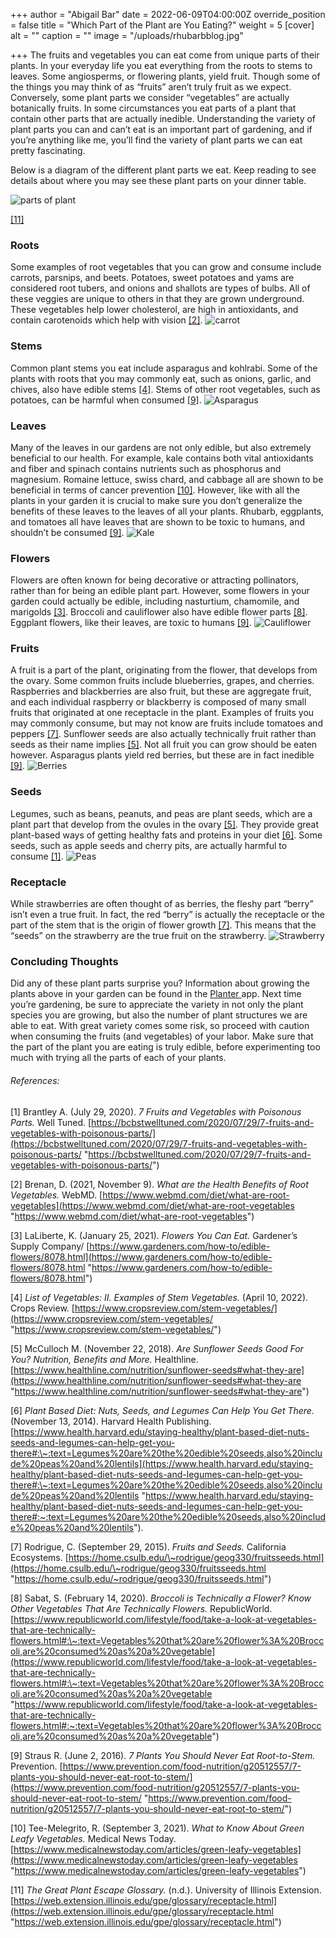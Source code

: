 +++
author = "Abigail Bar"
date = 2022-06-09T04:00:00Z
override_position = false
title = "Which Part of the Plant are You Eating?"
weight = 5
[cover]
alt = ""
caption = ""
image = "/uploads/rhubarbblog.jpg"

+++
The fruits and vegetables you can eat come from unique parts of their plants. In your everyday life you eat everything from the roots to stems to leaves. Some angiosperms, or flowering plants, yield fruit. Though some of the things you may think of as “fruits” aren’t truly fruit as we expect. Conversely, some plant parts we consider “vegetables” are actually botanically fruits. In some circumstances you eat parts of a plant that contain other parts that are actually inedible. Understanding the variety of plant parts you can and can’t eat is an important part of gardening, and if you’re anything like me, you’ll find the variety of plant parts we can eat pretty fascinating.

Below is a diagram of the different plant parts we eat. Keep reading to see details about where you may see these plant parts on your dinner table.

![parts of plant](/uploads/partsofplantbarblog.png "Parts of Plant")

[\[11\]](https://web.extension.illinois.edu/gpe/glossary/receptacle.html)

### Roots

Some examples of root vegetables that you can grow and consume include carrots, parsnips, and beets. Potatoes, sweet potatoes and yams are considered root tubers, and onions and shallots are types of bulbs. All of these veggies are unique to others in that they are grown underground. These vegetables help lower cholesterol, are high in antioxidants, and contain carotenoids which help with vision [\[2\]](https://www.webmd.com/diet/what-are-root-vegetables).
![carrot](/uploads/carrotblog.jpg "Carrot")

### Stems

Common plant stems you eat include asparagus and kohlrabi. Some of the plants with roots that you may commonly eat, such as onions, garlic, and chives, also have edible stems [\[4\]](https://www.cropsreview.com/stem-vegetables/). Stems of other root vegetables, such as potatoes, can be harmful when consumed [\[9\]](https://www.prevention.com/food-nutrition/g20512557/7-plants-you-should-never-eat-root-to-stem/).
![Asparagus](/uploads/asparagusblog.jpg "Asparagus")

### Leaves

Many of the leaves in our gardens are not only edible, but also extremely beneficial to our health. For example, kale contains both vital antioxidants and fiber and spinach contains nutrients such as phosphorus and magnesium. Romaine lettuce, swiss chard, and cabbage all are shown to be beneficial in terms of cancer prevention [\[10\]](https://www.medicalnewstoday.com/articles/green-leafy-vegetables). However, like with all the plants in your garden it is crucial to make sure you don’t generalize the benefits of these leaves to the leaves of all your plants. Rhubarb, eggplants, and tomatoes all have leaves that are shown to be toxic to humans, and shouldn’t be consumed [\[9\]](https://www.prevention.com/food-nutrition/g20512557/7-plants-you-should-never-eat-root-to-stem/).
![Kale](/uploads/kaleblog.jpg "Kale")

### Flowers

Flowers are often known for being decorative or attracting pollinators, rather than for being an edible plant part. However, some flowers in your garden could actually be edible, including nasturtium, chamomile, and marigolds [\[3\]](https://www.gardeners.com/how-to/edible-flowers/8078.html). Broccoli and cauliflower also have edible flower parts [\[8\]](https://www.republicworld.com/lifestyle/food/take-a-look-at-vegetables-that-are-technically-flowers.html#:\~:text=Vegetables%20that%20are%20flower%3A%20Broccoli,are%20consumed%20). Eggplant flowers, like their leaves, are toxic to humans [\[9\]](https://www.prevention.com/food-nutrition/g20512557/7-plants-you-should-never-eat-root-to-stem/).
![Cauliflower](/uploads/cauliflowerblog.jpg "Cauliflower")

### Fruits

A fruit is a part of the plant, originating from the flower, that develops from the ovary. Some common fruits include blueberries, grapes, and cherries. Raspberries and blackberries are also fruit, but these are aggregate fruit, and each individual raspberry or blackberry is composed of many small fruits that originated at one receptacle in the plant. Examples of fruits you may commonly consume, but may not know are fruits include tomatoes and peppers [\[7\]](https://home.csulb.edu/\~rodrigue/geog330/fruitsseeds.html). Sunflower seeds are also actually technically fruit rather than seeds as their name implies [\[5\]](https://www.healthline.com/nutrition/sunflower-seeds#what-they-are). Not all fruit you can grow should be eaten however. Asparagus plants yield red berries, but these are in fact inedible [\[9\]](https://www.prevention.com/food-nutrition/g20512557/7-plants-you-should-never-eat-root-to-stem/).
![Berries](/uploads/berriesblog.jpg "Berries")

### Seeds

Legumes, such as beans, peanuts, and peas are plant seeds, which are a plant part that develop from the ovules in the ovary [\[5\]](https://www.healthline.com/nutrition/sunflower-seeds#what-they-are). They provide great plant-based ways of getting healthy fats and proteins in your diet [\[6\]](https://www.health.harvard.edu/staying-healthy/plant-based-diet-nuts-seeds-and-legumes-can-help-get-you-there#:\~:text=Legumes%20are%20the%20edible%20seeds,also%20include%20peas%20and%20lentils). Some seeds, such as apple seeds and cherry pits, are actually harmful to consume [\[1\]](https://bcbstwelltuned.com/2020/07/29/7-fruits-and-vegetables-with-poisonous-parts/).
![Peas](/uploads/peasblog.jpg "Peas")

### Receptacle

While strawberries are often thought of as berries, the fleshy part “berry” isn’t even a true fruit. In fact, the red “berry” is actually the receptacle or the part of the stem that is the origin of flower growth [\[7\]](https://home.csulb.edu/\~rodrigue/geog330/fruitsseeds.html). This means that the “seeds” on the strawberry are the true fruit on the strawberry.
![Strawberry](/uploads/strawberries-1.jpg "Strawberry")

### Concluding Thoughts

Did any of these plant parts surprise you? Information about growing the plants above in your garden can be found in the [Planter ](https://planter.garden)app. Next time you’re gardening, be sure to appreciate the variety in not only the plant species you are growing, but also the number of plant structures we are able to eat. With great variety comes some risk, so proceed with caution when consuming the fruits (and vegetables) of your labor. Make sure that the part of the plant you are eating is truly edible, before experimenting too much with trying all the parts of each of your plants.

###### References:

\[1\] Brantley A. (July 29, 2020). _7 Fruits and Vegetables with Poisonous Parts._ Well Tuned. [https://bcbstwelltuned.com/2020/07/29/7-fruits-and-vegetables-with-poisonous-parts/](https://bcbstwelltuned.com/2020/07/29/7-fruits-and-vegetables-with-poisonous-parts/ "https://bcbstwelltuned.com/2020/07/29/7-fruits-and-vegetables-with-poisonous-parts/")

\[2\] Brenan, D. (2021, November 9). _What are the Health Benefits of Root Vegetables._ WebMD. [https://www.webmd.com/diet/what-are-root-vegetables](https://www.webmd.com/diet/what-are-root-vegetables "https://www.webmd.com/diet/what-are-root-vegetables")

\[3\] LaLiberte, K. (January 25, 2021). _Flowers You Can Eat._ Gardener’s Supply Company/ [https://www.gardeners.com/how-to/edible-flowers/8078.html](https://www.gardeners.com/how-to/edible-flowers/8078.html "https://www.gardeners.com/how-to/edible-flowers/8078.html")

\[4\] _List of Vegetables: II. Examples of Stem Vegetables._ (April 10, 2022). Crops Review. [https://www.cropsreview.com/stem-vegetables/](https://www.cropsreview.com/stem-vegetables/ "https://www.cropsreview.com/stem-vegetables/")

\[5\] McCulloch M. (November 22, 2018). _Are Sunflower Seeds Good For You? Nutrition, Benefits and More._ Healthline. [https://www.healthline.com/nutrition/sunflower-seeds#what-they-are](https://www.healthline.com/nutrition/sunflower-seeds#what-they-are "https://www.healthline.com/nutrition/sunflower-seeds#what-they-are")

\[6\] _Plant Based Diet: Nuts, Seeds, and Legumes Can Help You Get There._ (November 13, 2014). Harvard Health Publishing. [https://www.health.harvard.edu/staying-healthy/plant-based-diet-nuts-seeds-and-legumes-can-help-get-you-there#:\~:text=Legumes%20are%20the%20edible%20seeds,also%20include%20peas%20and%20lentils](https://www.health.harvard.edu/staying-healthy/plant-based-diet-nuts-seeds-and-legumes-can-help-get-you-there#:\~:text=Legumes%20are%20the%20edible%20seeds,also%20include%20peas%20and%20lentils "https://www.health.harvard.edu/staying-healthy/plant-based-diet-nuts-seeds-and-legumes-can-help-get-you-there#:~:text=Legumes%20are%20the%20edible%20seeds,also%20include%20peas%20and%20lentils").

\[7\] Rodrigue, C. (September 29, 2015). _Fruits and Seeds._ California Ecosystems. [https://home.csulb.edu/\~rodrigue/geog330/fruitsseeds.html](https://home.csulb.edu/\~rodrigue/geog330/fruitsseeds.html "https://home.csulb.edu/~rodrigue/geog330/fruitsseeds.html")

\[8\] Sabat, S. (February 14, 2020). _Broccoli is Technically a Flower? Know Other Vegetables That Are Technically Flowers._ RepublicWorld. [https://www.republicworld.com/lifestyle/food/take-a-look-at-vegetables-that-are-technically-flowers.html#:\~:text=Vegetables%20that%20are%20flower%3A%20Broccoli,are%20consumed%20as%20a%20vegetable](https://www.republicworld.com/lifestyle/food/take-a-look-at-vegetables-that-are-technically-flowers.html#:\~:text=Vegetables%20that%20are%20flower%3A%20Broccoli,are%20consumed%20as%20a%20vegetable "https://www.republicworld.com/lifestyle/food/take-a-look-at-vegetables-that-are-technically-flowers.html#:~:text=Vegetables%20that%20are%20flower%3A%20Broccoli,are%20consumed%20as%20a%20vegetable")

\[9\] Straus R. (June 2, 2016). _7 Plants You Should Never Eat Root-to-Stem._ Prevention. [https://www.prevention.com/food-nutrition/g20512557/7-plants-you-should-never-eat-root-to-stem/](https://www.prevention.com/food-nutrition/g20512557/7-plants-you-should-never-eat-root-to-stem/ "https://www.prevention.com/food-nutrition/g20512557/7-plants-you-should-never-eat-root-to-stem/")

\[10\] Tee-Melegrito, R. (September 3, 2021). _What to Know About Green Leafy Vegetables._ Medical News Today. [https://www.medicalnewstoday.com/articles/green-leafy-vegetables](https://www.medicalnewstoday.com/articles/green-leafy-vegetables "https://www.medicalnewstoday.com/articles/green-leafy-vegetables")

\[11\] _The Great Plant Escape Glossary._ (n.d.). University of Illinois Extension. [https://web.extension.illinois.edu/gpe/glossary/receptacle.html](https://web.extension.illinois.edu/gpe/glossary/receptacle.html "https://web.extension.illinois.edu/gpe/glossary/receptacle.html")